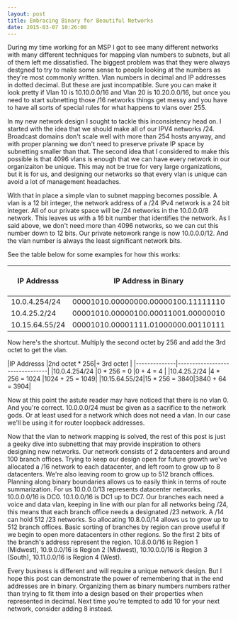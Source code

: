 ```yaml
---
layout: post
title: Embracing Binary for Beautiful Networks
date: 2015-03-07 10:26:00
---
```


During my time working for an MSP I got to see many different networks with many different techniques for mapping vlan numbers to subnets, but all of them left me dissatisfied. The biggest problem was that they were always destgned to try to make some sense to people looking at the numbers as they're most commonly written. Vlan numbers in decimal and IP addresses in dotted decimal. But these are just incompatible. Sure you can make it look pretty if Vlan 10 is 10.10.0.0/16 and Vlan 20 is 10.20.0.0/16, but once you need to start subnetting those /16 networks things get messy and you have to have all sorts of special rules for what happens to vlans over 255.

In my new network design I sought to tackle this inconsistency head on. I started with the idea that we should make all of our IPV4 networks /24. Broadcast domains don't scale well with more than 254 hosts anyway, and with proper planning we don't need to preserve private IP space by subnetting smaller than that. The second idea that I considered to make this possible is that 4096 vlans is enough that we can have every network in our organizaiton be unique. This may not be true for very large organizations, but it is for us, and designing our networks so that every vlan is unique can avoid a lot of management headaches.

With that in place a simple vlan to subnet mapping becomes possible. A vlan is a 12 bit integer, the network address of a /24 IPv4 network is a 24 bit integer. All of our private space will be /24 networks in the 10.0.0.0/8 network. This leaves us with a 16 bit number that identifies the network. As I said above, we don't need more than 4096 networks, so we can cut this number down to 12 bits. Our private netowork range is now 10.0.0.0/12. And the vlan number is always the least significant network bits.

See the table below for some examples for how this works:

|IP Addresss   |IP Address in Binary               |Network      |Network Bits              |Least Significant 12 Network Bits|Base 10 VLAN|
|--------------|-----------------------------------|-------------|--------------------------|---------------------------------|------------|
|10.0.4.254/24 |00001010.00000000.00000100.11111110|10.0.4.0/24  |00001010.00000000.00000100|0000.00000100                    |4           |
|10.4.25.2/24  |00001010.00000100.00011001.00000010|10.4.25.0/24 |00001010.00000100.00011001|0100.00011001                    |1049        |
|10.15.64.55/24|00001010.00001111.01000000.00110111|10.15.64.0/24|00001010.00001111.01000000|1111.01000000                    |3904        |

Now here's the shortcut. Multiply the second octet by 256 and add the 3rd octet to get the vlan.

|IP Addresss   |2nd octet * 256|+ 3rd octet     |
|--------------|--------------------------------|
|10.0.4.254/24 |0 * 256 = 0    |0 + 4 = 4       |
|10.4.25.2/24  |4 * 256 = 1024 |1024 + 25 = 1049|
|10.15.64.55/24|15 * 256 = 3840|3840 + 64 = 3904|

Now at this point the astute reader may have noticed that there is no vlan 0. And you're correct. 10.0.0.0/24 must be given as a sacrifice to the network gods. Or at least used for a network which does not need a vlan. In our case we'll be using it for router loopback addresses.

Now that the vlan to network mapping is solved, the rest of this post is just a geeky dive into subnetting that may provide inspiration to others designing new networks. Our network consists of 2 datacenters and around 100 branch offices. Trying to keep our design open for future growth we've allocated a /16 network to each datacenter, and left room to grow up to 8 datacenters. We're also leaving room to grow up to 512 branch offices. Planning along binary boundaries allows us to easily think in terms of route summarization. For us 10.0.0.0/13 represents datacenter networks. 10.0.0.0/16 is DC0. 10.1.0.0/16 is DC1 up to DC7. Our branches each need a voice and data vlan, keeping in line with our plan for all networks being /24, this means that each branch office needs a designated /23 network. A /14 can hold 512 /23 networks. So allocating 10.8.0.0/14 allows us to grow up to 512 branch offices. Basic sorting of branches by region can prove useful if we begin to open more datacenters in other regions. So the first 2 bits of the branch's address represent the region. 10.8.0.0/16 is Region 1 (Midwest), 10.9.0.0/16 is Region 2 (Midwest), 10.10.0.0/16 is Region 3 (South), 10.11.0.0/16 is Region 4 (West).

Every business is different and will require a unique network design. But I hope this post can demonstrate the power of remembering that in the end addresses are in binary. Organizing them as binary numbers numbers rather than trying to fit them into a design based on their properties when represented in decimal. Next time you're tempted to add 10 for your next network, consider adding 8 instead.
